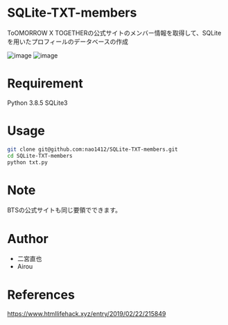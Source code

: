 # SQLite-TXT-members
 
ToOMORROW X TOGETHERの公式サイトのメンバー情報を取得して、SQLiteを用いたプロフィールのデータベースの作成
 
![image](https://user-images.githubusercontent.com/64777602/121476144-4537e080-ca01-11eb-90ad-9613ddb2b0d9.png)
![image](https://user-images.githubusercontent.com/64777602/121476711-f6d71180-ca01-11eb-943c-7d9f05ddf681.png)

 
# Requirement
 
Python 3.8.5
SQLite3

# Usage 
```bash
git clone git@github.com:nao1412/SQLite-TXT-members.git
cd SQLite-TXT-members
python txt.py
```
 
# Note
 
BTSの公式サイトも同じ要領でできます。
 
# Author
 
* 二宮直也
* Airou

# References
https://www.htmllifehack.xyz/entry/2019/02/22/215849


